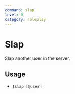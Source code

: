```yaml
---
command: slap
level: 0
category: roleplay
---
```


# Slap

Slap another user in the server.

## Usage

 - `$slap [@user]`
